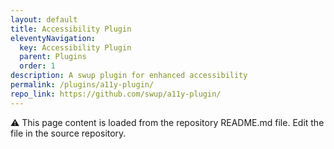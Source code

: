 ```yaml
---
layout: default
title: Accessibility Plugin
eleventyNavigation:
  key: Accessibility Plugin
  parent: Plugins
  order: 1
description: A swup plugin for enhanced accessibility
permalink: /plugins/a11y-plugin/
repo_link: https://github.com/swup/a11y-plugin/
---
```


⚠️ This page content is loaded from the repository README.md file. Edit the file in the source repository.

